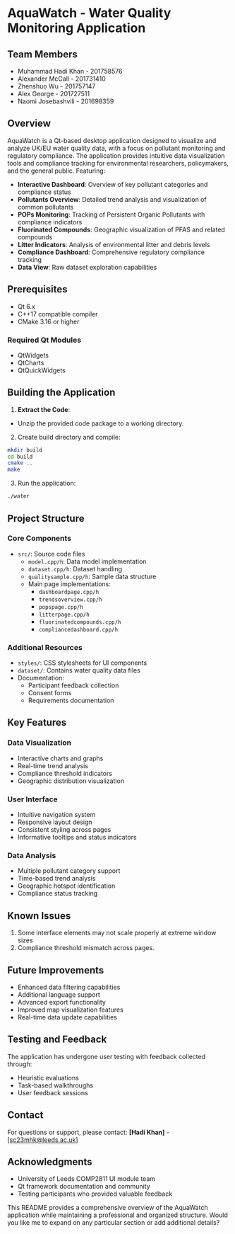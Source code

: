 # AquaWatch - Water Quality Monitoring Application

## Team Members

- Muhammad Hadi Khan - 201758576
- Alexander McCall - 201731410
- Zhenshuo Wu - 201757147
- Alex George - 201727511
- Naomi Josebashvili - 201698359

## Overview

AquaWatch is a Qt-based desktop application designed to visualize and analyze UK/EU water quality data, with a focus on pollutant monitoring and regulatory compliance. The application provides intuitive data visualization tools and compliance tracking for environmental researchers, policymakers, and the general public. Featuring:

- **Interactive Dashboard**: Overview of key pollutant categories and compliance status
- **Pollutants Overview**: Detailed trend analysis and visualization of common pollutants
- **POPs Monitoring**: Tracking of Persistent Organic Pollutants with compliance indicators
- **Fluorinated Compounds**: Geographic visualization of PFAS and related compounds
- **Litter Indicators**: Analysis of environmental litter and debris levels
- **Compliance Dashboard**: Comprehensive regulatory compliance tracking
- **Data View**: Raw dataset exploration capabilities

## Prerequisites

- Qt 6.x
- C++17 compatible compiler
- CMake 3.16 or higher

### Required Qt Modules

- QtWidgets
- QtCharts
- QtQuickWidgets

## Building the Application

1. **Extract the Code**:

- Unzip the provided code package to a working directory.

2. Create build directory and compile:

```bash
mkdir build
cd build
cmake ..
make
```

3. Run the application:

```bash
./water
```

## Project Structure

### Core Components

- `src/`: Source code files
  - `model.cpp/h`: Data model implementation
  - `dataset.cpp/h`: Dataset handling
  - `qualitysample.cpp/h`: Sample data structure
  - Main page implementations:
    - `dashboardpage.cpp/h`
    - `trendsoverview.cpp/h`
    - `popspage.cpp/h`
    - `litterpage.cpp/h`
    - `fluorinatedcompounds.cpp/h`
    - `compliancedashboard.cpp/h`

### Additional Resources

- `styles/`: CSS stylesheets for UI components
- `dataset/`: Contains water quality data files
- Documentation:
  - Participant feedback collection
  - Consent forms
  - Requirements documentation

## Key Features

### Data Visualization

- Interactive charts and graphs
- Real-time trend analysis
- Compliance threshold indicators
- Geographic distribution visualization

### User Interface

- Intuitive navigation system
- Responsive layout design
- Consistent styling across pages
- Informative tooltips and status indicators

### Data Analysis

- Multiple pollutant category support
- Time-based trend analysis
- Geographic hotspot identification
- Compliance status tracking

## Known Issues

1. Some interface elements may not scale properly at extreme window sizes
2. Compliance threshold mismatch across pages.

## Future Improvements

- Enhanced data filtering capabilities
- Additional language support
- Advanced export functionality
- Improved map visualization features
- Real-time data update capabilities

## Testing and Feedback

The application has undergone user testing with feedback collected through:

- Heuristic evaluations
- Task-based walkthroughs
- User feedback sessions

## Contact

For questions or support, please contact: **[Hadi Khan]** - [sc23mhk@leeds.ac.uk]

## Acknowledgments

- University of Leeds COMP2811 UI module team
- Qt framework documentation and community
- Testing participants who provided valuable feedback

This README provides a comprehensive overview of the AquaWatch application while maintaining a professional and organized structure. Would you like me to expand on any particular section or add additional details?
